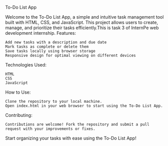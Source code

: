 To-Do List App

Welcome to the To-Do List App, a simple and intuitive task management tool built with HTML, CSS, and JavaScript. This project allows users to create, manage, and prioritize their tasks efficiently.This is task 3 of InternPe web development internship.
Features:

    Add new tasks with a description and due date
    Mark tasks as complete or delete them
    Save tasks locally using browser storage
    Responsive design for optimal viewing on different devices

Technologies Used:

    HTML
    CSS
    JavaScript 

How to Use:

    Clone the repository to your local machine.
    Open index.html in your web browser to start using the To-Do List App.

Contributing:

    Contributions are welcome! Fork the repository and submit a pull request with your improvements or fixes.

Start organizing your tasks with ease using the To-Do List App!
